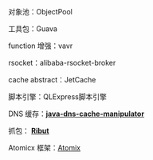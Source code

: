 对象池：ObjectPool

工具包：Guava

function 增强：vavr

rsocket：alibaba-rsocket-broker

cache abstract：JetCache

脚本引擎：QLExpress脚本引擎

DNS 缓存：**[java-dns-cache-manipulator](https://github.com/alibaba/java-dns-cache-manipulator)**

抓包： **[Ribut](https://github.com/alibaba/Ribut)**

Atomicx 框架：[Atomix](https://atomix.io/)